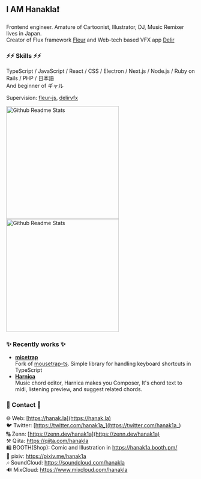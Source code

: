 ## I AM Hanakla❗

Frontend engineer. Amature of Cartoonist, Illustrator, DJ, Music Remixer lives in Japan.  
Creator of Flux framework [Fleur](https://github.com/fleur-js/fleur) and Web-tech based VFX app [Delir](https://delir.studio)

### ⚡⚡ Skills ⚡⚡
TypeScript / JavaScript / React / CSS / Electron / Next.js / Node.js / Ruby on Rails / PHP / 日本語  
And beginner of ギャル

Supervision: [fleur-js](https://github.com/fleur-js), [delirvfx](https://github.com/delirvfx)

<div>
<a href="https://github.com/anuraghazra/github-readme-stats">
  <img width="300" align="top" src="https://github-readme-stats.vercel.app/api?username=hanakla&layout=compact" alt="Github Readme Stats" />
</a>

<a href="https://github.com/anuraghazra/github-readme-stats">
  <img width="300" align="top" src="https://github-readme-stats.vercel.app/api/top-langs?username=hanakla&langs_count=5&layout=compact" alt="Github Readme Stats" />
</a>
</div>


### ✨ Recently works ✨

- **[micetrap](https://github.com/hanakla/micetrap)**  
  Fork of [mousetrap-ts](https://github.com/JonWallsten/mousetrap-ts). Simple library for handling keyboard shortcuts in TypeScript
- **[Harnica](https://github.com/hanakla/harnica)**  
  Music chord editor, Harnica makes you Composer, It's chord text to midi, listening preview, and suggest related chords.


### 🫰 Contact 🫰

🌐 Web: [https://hanak.la](https://hanak.la)  
🐦 Twitter: [https://twitter.com/hanak1a_](https://twitter.com/hanak1a_)  
🔠 Zenn: [https://zenn.dev/hanak1a](https://zenn.dev/hanak1a)  
⚒️ Qiita: https://qiita.com/hanakla  
🛍️ BOOTH(Shop): Comic and Illustration in https://hanak1a.booth.pm/  
🎨 pixiv: https://pixiv.me/hanak1a  
🎶 SoundCloud: https://soundcloud.com/hanakla  
🔊 MixCloud: https://www.mixcloud.com/hanakla

